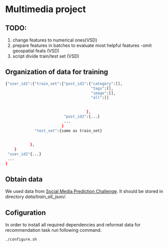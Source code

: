 # Multimedia project

## TODO:
1. change features to numerical ones(VSD)
2. prepare features in batches to evaluate most helpful features -omit geospatial feats (VSD)
3. script divide train/test set (VSD) 

## Organization of data for training
```bash
{"user_id1":{"train_set":{"post_id1":{"category":[],
                                      "tags":[],
                                      "image":[],
                                      "all":[]
                        
                        
                                    },
                          "post_id2":{...}
                          ...
                         }
             "test_set":{same as train_set}
                  
                        
           },
    }
 "user_id2"{...}
 ...
}

```
## Obtain data
We used data from [Social Media Prediction Challenge](http://smp-challenge.com/). It should be stored in directory _data/train_all_json/_.

## Cofiguration
In order to install all required dependencies and reformat data for recommendation task run following command.
```bash
./configure.sh
```

